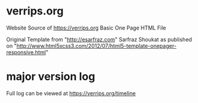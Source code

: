 verrips.org
===========

Website Source of https://verrips.org
Basic One Page HTML File

Original Template from "http://esarfraz.com" Sarfraz Shoukat as published on "http://www.html5xcss3.com/2012/07/html5-template-onepager-responsive.html"

major version log
=================

Full log can be viewed at https://verrips.org/timeline
